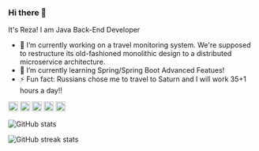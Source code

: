 ### Hi there 👋

<!--
**akhgari-reza/akhgari-reza** is a ✨ _special_ ✨ repository because its `README.md` (this file) appears on your GitHub profile.-->
It's Reza!
I am Java Back-End Developer
- 🔭 I’m currently working on a travel monitoring system. We're supposed to restructure its old-fashioned monolithic design to a distributed microservice architecture. 
- 🌱 I’m currently learning Spring/Spring Boot Advanced Featues!
- ⚡ Fun fact: Russians chose me to travel to Saturn and I will work 35+1 hours a day!! 

[<img src='https://cdn.jsdelivr.net/npm/simple-icons@3.0.1/icons/github.svg' alt='github' height='20'>](https://github.com/akhgari-reza)  [<img src='https://cdn.jsdelivr.net/npm/simple-icons@3.0.1/icons/instagram.svg' alt='instagram' height='20'>](https://www.instagram.com/konigdima/)  [<img src='https://cdn.jsdelivr.net/npm/simple-icons@3.0.1/icons/skype.svg' alt='skype' height='20'>](r.akhgari)  [<img src='https://cdn.jsdelivr.net/npm/simple-icons@3.0.1/icons/yandex.svg' alt='yandex' height='20'>](r.akhgari)  [<img src='https://cdn.jsdelivr.net/npm/simple-icons@3.0.1/icons/google.svg' alt='google' height='20'>](rakhgari)  

![GitHub stats](https://github-readme-stats.vercel.app/api?username=akhgari-reza&show_icons=true)  

![GitHub streak stats](https://github-readme-streak-stats.herokuapp.com/?user=akhgari-reza)  

